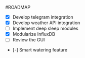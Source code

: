 #ROADMAP

- [X] Develop telegram integration
- [X] Develop weather API integration
- [ ] Implement deep sleep modules
- [X] Modularize InfluxDB 
- [ ] Review the GUI
- [-] Smart watering feature